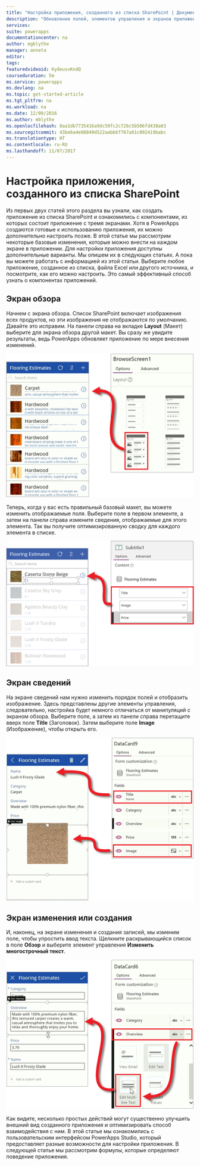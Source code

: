 ```yaml
---
title: "Настройка приложения, созданного из списка SharePoint | Документация Майкрософт"
description: "Обновление полей, элементов управления и экранов приложения"
services: 
suite: powerapps
documentationcenter: na
author: mgblythe
manager: anneta
editor: 
tags: 
featuredvideoid: KydeusvKndQ
courseduration: 5m
ms.service: powerapps
ms.devlang: na
ms.topic: get-started-article
ms.tgt_pltfrm: na
ms.workload: na
ms.date: 12/09/2016
ms.author: mblythe
ms.openlocfilehash: 8aa1db7735416a9dc59fc2c726c5b506fd438a03
ms.sourcegitcommit: 43be6a4e08849d522aabb6f767a81c092419babc
ms.translationtype: HT
ms.contentlocale: ru-RU
ms.lasthandoff: 11/07/2017
---
```

# <a name="customize-the-app-sharepoint-list"></a>Настройка приложения, созданного из списка SharePoint
Из первых двух статей этого раздела вы узнали, как создать приложение из списка SharePoint и ознакомились с компонентами, из которых состоит приложение с тремя экранами. Хотя в PowerApps создаются готовые к использованию приложения, их можно дополнительно настроить позже. В этой статье мы рассмотрим некоторые базовые изменения, которые можно внести на каждом экране в приложении. Для настройки приложения доступны дополнительные варианты. Мы опишем их в следующих статьях. А пока вы можете работать с информацией из этой статьи. Выберите любое приложение, созданное из списка, файла Excel или другого источника, и посмотрите, как его можно настроить. Это самый эффективный способ узнать о компонентах приложений.

## <a name="browse-screen"></a>Экран обзора
Начнем с экрана обзора. Список SharePoint включает изображения всех продуктов, но эти изображения не отображаются по умолчанию. Давайте это исправим. На панели справа на вкладке **Layout** (Макет) выберите для экрана обзора другой макет. Вы сразу же увидите результаты, ведь PowerApps обновляет приложение по мере внесения изменений.

![Изменение макета экрана обзора](./media/learning-spo-app-customize/generate-change-layout.png)

Теперь, когда у вас есть правильный базовый макет, вы можете изменить отображаемые поля. Выберите поле в первом элементе, а затем на панели справа измените сведения, отображаемые для этого элемента. Так вы получите оптимизированную сводку для каждого элемента в списке.

![Изменение полей экрана обзора](./media/learning-spo-app-customize/generate-browse-fields.png)

## <a name="details-screen"></a>Экран сведений
На экране сведений нам нужно изменить порядок полей и отобразить изображение. Здесь представлены другие элементы управления, следовательно, настройка будет немного отличаться от манипуляций с экраном обзора. Выберите поле, а затем из панели справа перетащите вверх поле **Title** (Заголовок). Затем выберите поле **Image** (Изображение), чтобы открыть его.

![Изменение полей экрана сведений](./media/learning-spo-app-customize/generate-detail-fields.png)

## <a name="editcreate-screen"></a>Экран изменения или создания
И, наконец, на экране изменения и создания записей, мы изменим поле, чтобы упростить ввод текста. Щелкните раскрывающийся список в поле **Обзор** и выберите элемент управления **Изменить многострочный текст**.

![Изменение полей экрана редактирования](./media/learning-spo-app-customize/generate-edit-fields.png)

Как видите, несколько простых действий могут существенно улучшить внешний вид созданного приложения и оптимизировать способ взаимодействия с ним. В этой статье мы ознакомились с пользовательским интерфейсом PowerApps Studio, который предоставляет разные возможности для настройки приложения. В следующей статье мы рассмотрим формулы, которые определяют поведение приложения.  

